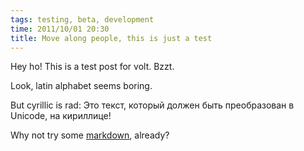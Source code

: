 ```yaml
---
tags: testing, beta, development
time: 2011/10/01 20:30
title: Move along people, this is just a test
---
```


Hey ho! This is a test post for volt. Bzzt.

Look, latin alphabet seems boring.

But cyrillic is rad: Это текст, который должен быть преобразован в Unicode, на кириллице!


Why not try some [markdown](http://google.com/?q=markdown), already?
